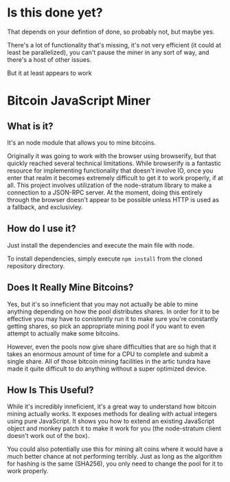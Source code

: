 # Is this done yet?
That depends on your defintion of done, so probably not, but maybe yes.

There's a lot of functionality that's missing, it's not very efficient (it could at least be parallelized), you can't pause the miner in any sort of way, and there's a host of other issues.

But it at least appears to work

Bitcoin JavaScript Miner
========================

What is it?
-----------
It's an node module that allows you to mine bitcoins.

Originally it was going to work with the browser using browserify, but that quickly reached several technical limitations. While browserify is a fantastic resource for implementing functionality that doesn't involve IO, once you enter that realm it becomes extremely difficult to get it to work properly, if at all. This project involves utilization of the node-stratum library to make a connection to a JSON-RPC server. At  the moment, doing this entirely through the browser doesn't appear to be possible unless HTTP is used as a fallback, and exclusivley.

How do I use it?
----------------
Just install the dependencies and execute the main file with node.

To install dependencies, simply execute `npm install` from the cloned repository directory.

Does It Really Mine Bitcoins?
-----------------------------

Yes, but it's so inneficient that you may not actually be able to mine anything depending on how the pool distributes shares. In order for it to be effective you may have to conistently run it to make sure you're constantly getting shares, so pick an appropriate mining pool if you want to even attempt to actually make some bitcoins.

However, even the pools now give share difficulties that are so high that it takes an enormous amount of time for a CPU to complete and submit a single share. All of those bitcoin mining facilities in the artic tundra have made it quite difficult to do anything without a super optimized device.

## How Is This Useful?

While it's incredibly inneficient, it's a great way to understand how bitcoin mining actually works. It exposes methods for dealing with actual integers using pure JavaScript. It shows you how to extend an existing JavaScript object and monkey patch it to make it work for you (the node-stratum client doesn't work out of the box).

You could also potentially use this for mining alt coins where it would have a much better chance at not performing terribly. Just as long as the algorithm for hashing is the same (SHA256), you only need to change the pool for it to work properly.